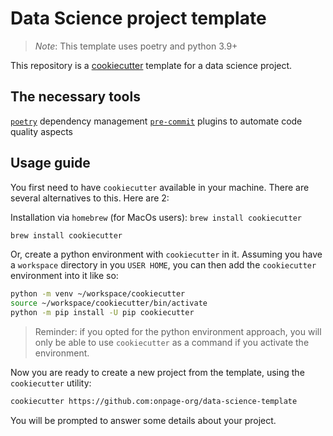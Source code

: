 # Data Science project template


> *Note*: This template uses poetry and python 3.9+


This repository is a [cookiecutter](https://github.com/cookiecutter/cookiecutter) template for a data science project.

## The necessary tools

[`poetry`](https://python-poetry.org/) dependency management
[`pre-commit`](https://pre-commit.com/) plugins to automate code quality aspects


## Usage guide 

You first need to have `cookiecutter` available in your machine. There are several alternatives to this. Here are 2:

Installation via `homebrew` (for MacOs users): `brew install cookiecutter`

```bash
brew install cookiecutter
```


Or, create a python environment with `cookiecutter` in it. Assuming you have a `workspace` directory in you `USER HOME`,
you can then add the `cookiecutter` environment into it like so:
```bash
python -m venv ~/workspace/cookiecutter
source ~/workspace/cookiecutter/bin/activate
python -m pip install -U pip cookiecutter 
```

> Reminder: if you opted for the python environment approach, you will only be able to use `cookiecutter` as 
> a command if you activate the environment.  

Now you are ready to create a new project from the template, using the `cookiecutter` utility:

```bash
cookiecutter https://github.com:onpage-org/data-science-template
```

You will be prompted to answer some details about your project.
